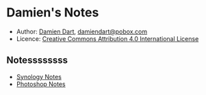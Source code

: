 Damien's Notes
==============

  - Author: [Damien Dart][1], <damiendart@pobox.com>
  - Licence: [Creative Commons Attribution 4.0 International License][2]

[1]: <https://www.robotinaponcho.net/>
[2]: <http://creativecommons.org/licenses/by/4.0/>

## Notessssssss

  - [Synology Notes][3]
  - [Photoshop Notes][4]

[3]: <https://www.robotinaponcho.net/crap/synology-notes.html>
[4]: <https://www.robotinaponcho.net/crap/photoshop-notes.html>
